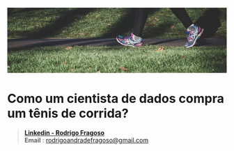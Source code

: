 <a href="https://como-um-ds-compra-um-tenis.herokuapp.com/"><img src="deploy/static/images/corrida.jpg" title="Running Shoes" alt="Running Shoes" height="150" ></a>

# Como um cientista de dados compra um tênis de corrida?
> [**Linkedin - Rodrigo Fragoso**](https://www.linkedin.com/in/rodrigo-a-fragoso/) <br/>
> **Email** : rodrigoandradefragoso@gmail.com <br/>
